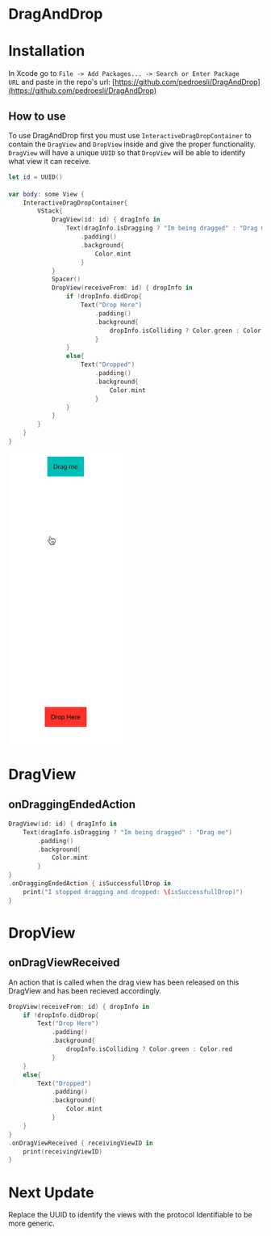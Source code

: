 # DragAndDrop

# Installation

In Xcode go to `File -> Add Packages... -> Search or Enter Package URL` and paste in the repo's url: [https://github.com/pedroesli/DragAndDrop](https://github.com/pedroesli/DragAndDrop)

## How to use

To use DragAndDrop first you must use `InteractiveDragDropContainer` to contain the `DragView` and `DropView` inside and give the proper functionality. `DragView` will have a unique `UUID` so that `DropView` will be able to identify what view it can receive.

```swift
let id = UUID()
    
var body: some View {
    InteractiveDragDropContainer{
        VStack{
            DragView(id: id) { dragInfo in
                Text(dragInfo.isDragging ? "Im being dragged" : "Drag me")
                    .padding()
                    .background{
                        Color.mint
                    }
            }
            Spacer()
            DropView(receiveFrom: id) { dropInfo in
                if !dropInfo.didDrop{
                    Text("Drop Here")
                        .padding()
                        .background{
                            dropInfo.isColliding ? Color.green : Color.red
                        }
                }
                else{
                    Text("Dropped")
                        .padding()
                        .background{
                            Color.mint
                        }
                }
            }
        }
    }
}
```

![example.gif](Previews/example1.gif)

# DragView

## onDraggingEndedAction

```swift
DragView(id: id) { dragInfo in
    Text(dragInfo.isDragging ? "Im being dragged" : "Drag me")
        .padding()
        .background{
            Color.mint
        }
}
.onDraggingEndedAction { isSuccessfullDrop in
    print("I stopped dragging and dropped: \(isSuccessfullDrop)")
}
```

# DropView

## onDragViewReceived
An action that is called when the drag view has been released on this DragView and has been recieved accordingly.

```swift
DropView(receiveFrom: id) { dropInfo in
    if !dropInfo.didDrop{
        Text("Drop Here")
            .padding()
            .background{
                dropInfo.isColliding ? Color.green : Color.red
            }
    }
    else{
        Text("Dropped")
            .padding()
            .background{
                Color.mint
            }
    }
}
.onDragViewReceived { receivingViewID in
    print(receivingViewID)
}
```

# Next Update
Replace the UUID to identify the views with the protocol Identifiable to be more generic.  
